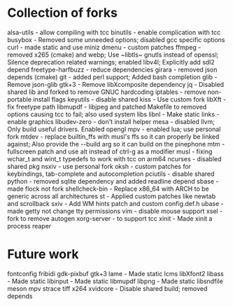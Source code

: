 # Collection of forks

alsa-utils - allow compiling with tcc
binutils - enable complication with tcc
busybox - Removed some unneeded options; disabled gcc specific options
curl - made static and use miniz
dmenu - custom patches
ffmpeg - removed x265 (cmake) and webp; Use ~libtls~ gnutls instead of openssl; Silence deprecation related warnings; enabled libv4l; Explicitly add sdl2 depend
freetype-harfbuzz - reduce dependencies
girara - removed json depends (cmake)
git - added perl support; Added bash completion
glib - Remove json-glib
gtk+3 - Remove libXcomposite dependency
jq - Disabled shared lib and forked to remove GNUC hardcoding
iptables - remove non-portable install flags
keyutils - disable shared
kiss - Use custom fork
libXft - fix freetype path
libmupdf - libjpeg and patched Makefile to removed options causing tcc to fail; also used system libs
libnl - Make static
links - enable graphics
libudev-zero - don't install helper
mesa - disabled llvm; Only build useful drivers. Enabled opengl
mpv - enabled lua; use personal fork
mtdev - replace builtin_ffs with musl's ffs so it can properly be linked against; Also provide the --build arg so it can build on the pinephone
mtm - fullscreen patch and use alt instead of ctrl-g as a modifier
musl - fixing wchar_t and wint_t typedefs to work with tcc on arm64
ncurses - disabled shared pkg
nsxiv - use personal fork
oksh - custom patches for keybindings, tab-complete and autocompletion
pciutils - disable shared
python - removed sqlite dependency and added readline depend
sbase - made flock not fork
shellcheck-bin - Replace x86_64 with ARCH to be generic across all architectures
st - Applied custom patches like newtab and scrollback
sxiv - Add WM hints patch and custom config.def.h
ubase - made getty not change tty permissions
vim - disable mouse support
xsel - fork to remove autogen
xorg-server - to support tcc
xinit - Made xinit a process reaper

# Future work
fontconfig
fribidi
gdk-pixbuf
gtk+3
lame - Made static
lcms
libXfont2
libass - Made static
libinput - Made static
libmupdf
libpng - Made static
libsndfile
meson
mpv
strace
tiff
x264
xvidcore - Disable shared build; removed depends
